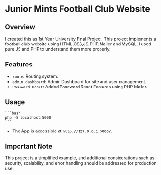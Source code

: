 # Junior Mints Football Club Website

## Overview

I created this as 1st Year University Final Project. This project implements a football club website using HTML,CSS,JS,PHP,Mailer and MySQL. I used pure JS and PHP to understand them more properly.

## Features

- `route`: Routing system.
- `admin dashboard`: Admin Dashboard for site and user management.
- `Password Reset`: Added Password Reset Features using PHP Mailer.

## Usage

    ```bash
    php -S localhost:5000
    ```

- The App is accessible at `http://127.0.0.1:5000/`.

## Important Note

This project is a simplified example, and additional considerations such as security, scalability, and error handling should be addressed for production use.
